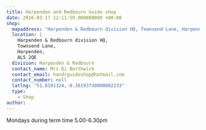 ```yaml
---
title: Harpenden and Redbourn Guide shop
date: 2016-03-17 12:11:59.000000000 +00:00
shop:
  mapaddress: "Harpenden & Redbourn division HQ, Townsend Lane, Harpenden, AL5 2QE"
  location: |
    Harpenden & Redbourn division HQ,  
    Townsend Lane,  
    Harpenden,  
    AL5 2QE
  division: Harpenden & Redbourn
  contact_name: Mrs Di Borthwick
  contact_email: handrguideshop@hotmail.com
  contact_number: null
  latlng: "51.8191324,-0.36193730000002233"
  type:
    - Shop
author:
---
```

Mondays during term time 5.00-6.30pm
